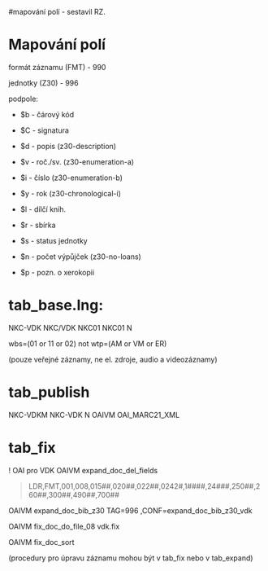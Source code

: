 #mapování polí - sestavil RZ.

# Mapování polí #

formát záznamu (FMT) - 990

jednotky       (Z30) - 996

podpole:
  * $b - čárový kód
  * $C - signatura
  * $d - popis     (z30-description)
  * $v - roč./sv.  (z30-enumeration-a)
  * $i - číslo     (z30-enumeration-b)
  * $y - rok       (z30-chronological-i)


  * $l - dílčí knih.
  * $r - sbírka
  * $s - status jednotky
  * $n - počet výpůjček    (z30-no-loans)
  * $p - pozn. o xerokopii


# tab\_base.lng: #

NKC-VDK                NKC/VDK              NKC01             NKC01 N

wbs=(01 or 11 or 02) not wtp=(AM or VM or ER)

(pouze veřejné záznamy, ne el. zdroje, audio a videozáznamy)


# tab\_publish #

NKC-VDKM             NKC-VDK              N OAIVM OAI\_MARC21\_XML


# tab\_fix #

! OAI pro VDK
OAIVM expand\_doc\_del\_fields
> LDR,FMT,001,008,015##,020##,022##,0242#,1####,24###,250##,260##,300##,490##,700##

OAIVM expand\_doc\_bib\_z30             TAG=996  ,CONF=expand\_doc\_bib\_z30\_vdk

OAIVM fix\_doc\_do\_file\_08             vdk.fix

OAIVM fix\_doc\_sort

(procedury pro úpravu záznamu mohou být v tab\_fix nebo v tab\_expand)